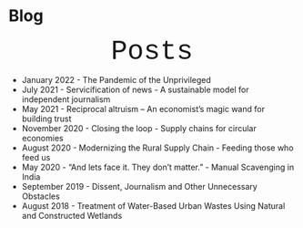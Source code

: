 # Blog

<p align="center">
<font size="7"> <span style="font-family:Courier New;">Posts</span> </font><br/>
</p>

- January 2022 - The Pandemic of the Unprivileged
- July 2021 - Servicification of news - A sustainable model for independent journalism
- May 2021 - Reciprocal altruism – An economist’s magic wand for building trust
- November 2020 - Closing the loop - Supply chains for circular economies
- August 2020 - Modernizing the Rural Supply Chain - Feeding those who feed us
- May 2020 - “And lets face it. They don’t matter.” - Manual Scavenging in India
- September 2019 - Dissent, Journalism and Other Unnecessary Obstacles
- August 2018 - Treatment of Water-Based Urban Wastes Using Natural and Constructed Wetlands
